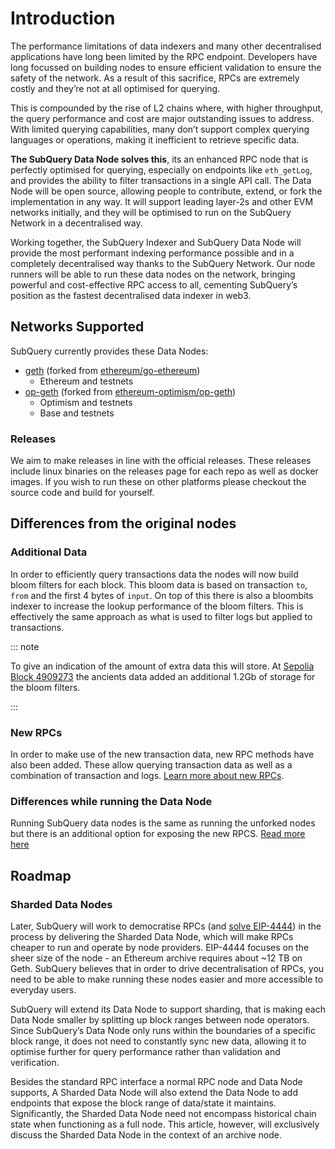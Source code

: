 # Introduction

The performance limitations of data indexers and many other decentralised applications have long been limited by the RPC endpoint. Developers have long focussed on building nodes to ensure efficient validation to ensure the safety of the network. As a result of this sacrifice, RPCs are extremely costly and they’re not at all optimised for querying.

This is compounded by the rise of L2 chains where, with higher throughput, the query performance and cost are major outstanding issues to address. With limited querying capabilities, many don’t support complex querying languages or operations, making it inefficient to retrieve specific data.

**The SubQuery Data Node solves this**, its an enhanced RPC node that is perfectly optimised for querying, especially on endpoints like `eth_getLog`, and provides the ability to filter transactions in a single API call. The Data Node will be open source, allowing people to contribute, extend, or fork the implementation in any way. It will support leading layer-2s and other EVM networks initially, and they will be optimised to run on the SubQuery Network in a decentralised way.

Working together, the SubQuery Indexer and SubQuery Data Node will provide the most performant indexing performance possible and in a completely decentralised way thanks to the SubQuery Network. Our node runners will be able to run these data nodes on the network, bringing powerful and cost-effective RPC access to all, cementing SubQuery’s position as the fastest decentralised data indexer in web3.

## Networks Supported

SubQuery currently provides these Data Nodes:

- [geth](https://github.com/subquery/data-node-go-ethereum) (forked from [ethereum/go-ethereum](https://github.com/ethereum/go-ethereum))
  - Ethereum and testnets
- [op-geth](https://github.com/subquery/data-node-op-geth) (forked from [ethereum-optimism/op-geth](https://github.com/ethereum-optimism/op-geth))
  - Optimism and testnets
  - Base and testnets

### Releases

We aim to make releases in line with the official releases. These releases include linux binaries on the releases page for each repo as well as docker images. If you wish to run these on other platforms please checkout the source code and build for yourself.

## Differences from the original nodes

### Additional Data

In order to efficiently query transactions data the nodes will now build bloom filters for each block. This bloom data is based on transaction `to`, `from` and the first 4 bytes of `input`. On top of this there is also a bloombits indexer to increase the lookup performance of the bloom filters. This is effectively the same approach as what is used to filter logs but applied to transactions.

::: note

To give an indication of the amount of extra data this will store. At [Sepolia Block 4909273](https://sepolia.etherscan.io/block/0x52b5a4e702041b63d8e0b5ab9377bb6372921bd530825991dfc82e23c2af98bf) the ancients data added an additional 1.2Gb of storage for the bloom filters.

:::

### New RPCs

In order to make use of the new transaction data, new RPC methods have also been added. These allow querying transaction data as well as a combination of transaction and logs. [Learn more about new RPCs](./rpc.md).

### Differences while running the Data Node

Running SubQuery data nodes is the same as running the unforked nodes but there is an additional option for exposing the new RPCS. [Read more here](./run.md)

## Roadmap

### Sharded Data Nodes

Later, SubQuery will work to democratise RPCs (and [solve EIP-4444](https://blog.subquery.network/using-the-subquery-sharded-data-node-to-solve-eip-4444/?lng=en)) in the process by delivering the Sharded Data Node, which will make RPCs cheaper to run and operate by node providers. EIP-4444 focuses on the sheer size of the node - an Ethereum archive requires about ~12 TB on Geth. SubQuery believes that in order to drive decentralisation of RPCs, you need to be able to make running these nodes easier and more accessible to everyday users.

SubQuery will extend its Data Node to support sharding, that is making each Data Node smaller by splitting up block ranges between node operators. Since SubQuery’s Data Node only runs within the boundaries of a specific block range, it does not need to constantly sync new data, allowing it to optimise further for query performance rather than validation and verification.

Besides the standard RPC interface a normal RPC node and Data Node supports, A Sharded Data Node will also extend the Data Node to add endpoints that expose the block range of data/state it maintains. Significantly, the Sharded Data Node need not encompass historical chain state when functioning as a full node. This article, however, will exclusively discuss the Sharded Data Node in the context of an archive node.
